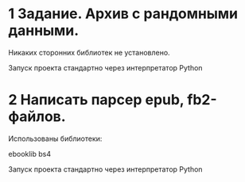 1 Задание. Архив с рандомными данными.
=====
Никаких сторонних библиотек не установлено.

Запуск проекта стандартно через интерпретатор Python

2 Написать парсер epub, fb2-файлов.
=====
Использованы библиотеки:

ebooklib
bs4

Запуск проекта стандартно через интерпретатор Python
